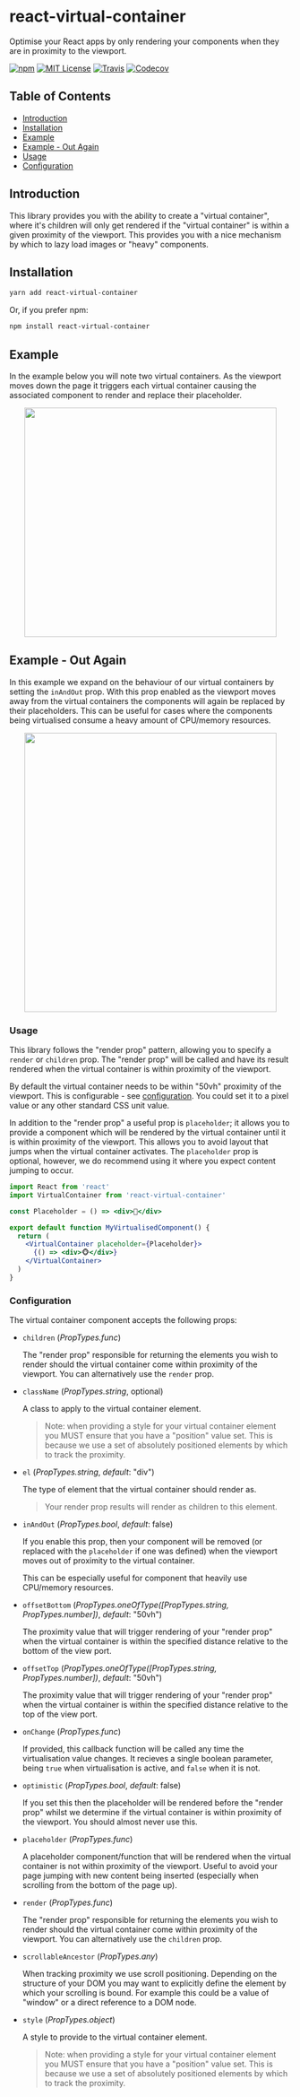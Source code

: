 # react-virtual-container

Optimise your React apps by only rendering your components when they are in proximity to the viewport.


[![npm](https://img.shields.io/npm/v/react-virtual-container.svg?style=flat-square)](http://npm.im/react-virtual-container)
[![MIT License](https://img.shields.io/npm/l/react-virtual-container.svg?style=flat-square)](http://opensource.org/licenses/MIT)
[![Travis](https://img.shields.io/travis/ctrlplusb/react-virtual-container.svg?style=flat-square)](https://travis-ci.org/ctrlplusb/react-virtual-container)
[![Codecov](https://img.shields.io/codecov/c/github/ctrlplusb/react-virtual-container.svg?style=flat-square)](https://codecov.io/github/ctrlplusb/react-virtual-container)

## Table of Contents

  - [Introduction](#introduction)
  - [Installation](#installation)
  - [Example](#example)
  - [Example - Out Again](#example-out-again)
  - [Usage](#usage)
  - [Configuration](#configuration)

## Introduction

This library provides you with the ability to create a "virtual container", where it's children will only get rendered if the "virtual container" is within a given proximity of the viewport. This provides you with a nice mechanism by which to lazy load images or "heavy" components.

## Installation

```bash
yarn add react-virtual-container
```

Or, if you prefer npm:

```bash
npm install react-virtual-container
```

## Example

In the example below you will note two virtual containers.  As the viewport moves down the page it triggers each virtual container causing the associated component to render and replace their placeholder.

<p align="center">
  <img width="450" height="409" src="https://i.imgur.com/QHbJdeE.gif">
</p>

## Example - Out Again

In this example we expand on the behaviour of our virtual containers by setting the `inAndOut` prop. With this prop enabled as the viewport moves away from the virtual containers the components will again be replaced by their placeholders. This can be useful for cases where the components being virtualised consume a heavy amount of CPU/memory resources.

<p align="center">
  <img width="450" height="498" src="https://i.imgur.com/q9e3W9I.gif">
</p>

### Usage

This library follows the "render prop" pattern, allowing you to specify a `render` or `children` prop. The "render prop" will be called and have its result rendered when the virtual container is within proximity of the viewport.

By default the virtual container needs to be within "50vh" proximity of the viewport. This is configurable - see [configuration](#configuration). You could set it to a pixel value or any other standard CSS unit value.

In addition to the "render prop" a useful prop is `placeholder`; it allows you to provide a  component which will be rendered by the virtual container until it is within proximity of the viewport. This allows you to avoid layout that jumps when the virtual container activates. The `placeholder` prop is optional, however, we do recommend using it where you expect content jumping to occur.

```jsx
import React from 'react'
import VirtualContainer from 'react-virtual-container'

const Placeholder = () => <div>🙈</div>

export default function MyVirtualisedComponent() {
  return (
    <VirtualContainer placeholder={Placeholder}>
      {() => <div>🐵</div>}
    </VirtualContainer>
  )
}
```

### Configuration

The virtual container component accepts the following props:

  - `children` (_PropTypes.func_)

    The "render prop" responsible for returning the elements you wish to render should the virtual container come within proximity of the viewport. You can alternatively use the `render` prop.

  - `className` (_PropTypes.string_, optional)

    A class to apply to the virtual container element.

    > Note: when providing a style for your virtual container element you MUST ensure that you have a "position" value set. This is because we use a set of absolutely positioned elements by which to track the proximity.

  - `el` (_PropTypes.string_, *default*: "div")

    The type of element that the virtual container should render as.

    > Your render prop results will render as children to this element.

  - `inAndOut` (_PropTypes.bool_, *default*: false)

    If you enable this prop, then your component will be removed (or replaced with the `placeholder` if one was defined) when the viewport moves out of proximity to the virtual container.

    This can be especially useful for component that heavily use CPU/memory resources.

  - `offsetBottom` (_PropTypes.oneOfType([PropTypes.string, PropTypes.number])_, *default*: "50vh")

    The proximity value that will trigger rendering of your "render prop" when the virtual container is within the specified distance relative to the bottom of the view port.

  - `offsetTop` (_PropTypes.oneOfType([PropTypes.string, PropTypes.number])_, *default*: "50vh")

    The proximity value that will trigger rendering of your "render prop" when the virtual container is within the specified distance relative to the top of the view port.

  - `onChange` (_PropTypes.func_)

    If provided, this callback function will be called any time the virtualisation value changes. It recieves a single boolean parameter, being `true` when virtualisation is active, and `false` when it is not.

  - `optimistic` (_PropTypes.bool_, *default*: false)

    If you set this then the placeholder will be rendered before the "render prop" whilst we determine if the virtual container is within proximity of the viewport. You should almost never use this.

  - `placeholder` (_PropTypes.func_)

    A placeholder component/function that will be rendered when the virtual container is not within proximity of the viewport. Useful to avoid your page jumping with new content being inserted (especially when scrolling from the bottom of the page up).

  - `render` (_PropTypes.func_)

    The "render prop" responsible for returning the elements you wish to render should the virtual container come within proximity of the viewport. You can alternatively use the `children` prop.

  - `scrollableAncestor` (_PropTypes.any_)

    When tracking proximity we use scroll positioning. Depending on the structure of your DOM you may want to explicitly define the element by which your scrolling is bound. For example this could be a value of "window" or a direct reference to a DOM node.

  - `style` (_PropTypes.object_)

    A style to provide to the virtual container element.

    > Note: when providing a style for your virtual container element you MUST ensure that you have a "position" value set. This is because we use a set of absolutely positioned elements by which to track the proximity.
